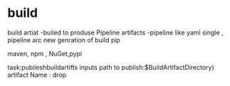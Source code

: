 # build
build artiat -builed to produse 
Pipeline artifacts -pipeline like yaml single , pipeline arc new genration of build pip

maven, npm , NuGet,pypi


task:pubileshbuildartifts
inputs 
path to publish:$BuildArtifactDirectory)
artifact Name : drop
